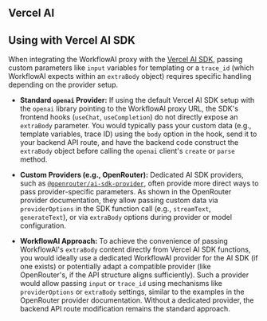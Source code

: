 ## Vercel AI

## Using with Vercel AI SDK

When integrating the WorkflowAI proxy with the [Vercel AI SDK](https://sdk.vercel.ai/), passing custom parameters like `input` variables for templating or a `trace_id` (which WorkflowAI expects within an `extraBody` object) requires specific handling depending on the provider setup.

*   **Standard `openai` Provider:** If using the default Vercel AI SDK setup with the `openai` library pointing to the WorkflowAI proxy URL, the SDK's frontend hooks (`useChat`, `useCompletion`) do not directly expose an `extraBody` parameter. You would typically pass your custom data (e.g., template variables, trace ID) using the `body` option in the hook, send it to your backend API route, and have the backend code construct the `extraBody` object before calling the `openai` client's `create` or `parse` method.

*   **Custom Providers (e.g., OpenRouter):** Dedicated AI SDK providers, such as [`@openrouter/ai-sdk-provider`](https://github.com/OpenRouterTeam/ai-sdk-provider), often provide more direct ways to pass provider-specific parameters. As shown in the OpenRouter provider documentation, they allow passing custom data via `providerOptions` in the SDK function call (e.g., `streamText`, `generateText`), or via `extraBody` options during provider or model configuration.

*   **WorkflowAI Approach:** To achieve the convenience of passing WorkflowAI's `extraBody` content directly from Vercel AI SDK functions, you would ideally use a dedicated WorkflowAI provider for the AI SDK (if one exists) or potentially adapt a compatible provider (like OpenRouter's, if the API structure aligns sufficiently). Such a provider would allow passing `input` or `trace_id` using mechanisms like `providerOptions` or `extraBody` settings, similar to the examples in the OpenRouter provider documentation. Without a dedicated provider, the backend API route modification remains the standard approach.